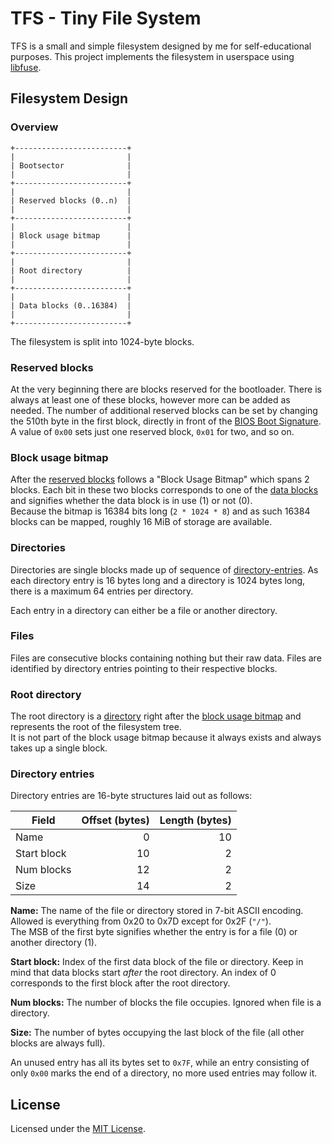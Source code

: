 # TFS - Tiny File System

TFS is a small and simple filesystem designed by me for self-educational
purposes. This project implements the filesystem in userspace
using [libfuse](https://github.com/libfuse/libfuse).

## Filesystem Design

### Overview

```
+-------------------------+ 
|                         |
| Bootsector              |
|                         |
+-------------------------+
|                         |
| Reserved blocks (0..n)  |
|                         |
+-------------------------+
|                         |
| Block usage bitmap      |
|                         |
+-------------------------+
|                         |
| Root directory          |
|                         |
+-------------------------+
|                         |
| Data blocks (0..16384)  |
|                         |
+-------------------------+
```

The filesystem is split into 1024-byte blocks.

### Reserved blocks

At the very beginning there are blocks reserved for the bootloader.
There is always at least one of these blocks, however more can be added as
needed. The number of additional reserved blocks can be set by changing the 510th byte in the first block, directly in front of the
[BIOS Boot Signature](https://en.wikipedia.org/wiki/Master_boot_record#SIG).
A value of `0x00` sets just one reserved block, `0x01` for two, and so on.

### Block usage bitmap

After the [reserved blocks](#reserved-blocks) follows a "Block Usage Bitmap"
which spans 2 blocks. Each bit in these two blocks corresponds to one of the
[data blocks](#data-blocks) and signifies whether the data block is in use (1)
or not (0).  
Because the bitmap is 16384 bits long (`2 * 1024 * 8`) and as such 16384 blocks
can be mapped, roughly 16 MiB of storage are available.

### Directories

Directories are single blocks made up of sequence of
[directory-entries](#directory-entries).
As each directory entry is 16 bytes long and a directory is 1024 bytes long,
there is a maximum 64 entries per directory.

Each entry in a directory can either be a file or another directory.

### Files

Files are consecutive blocks containing nothing but their raw data.
Files are identified by directory entries pointing to their respective
blocks.

### Root directory

The root directory is a [directory](#directories) right after the
[block usage bitmap](#block-usage-bitmap) and represents the root of the
filesystem tree.  
It is not part of the block usage bitmap because it always exists and always
takes up a single block.

### Directory entries

Directory entries are 16-byte structures laid out as follows:

| Field       | Offset (bytes) | Length (bytes) |
|-------------|---------------:|---------------:|
| Name        |              0 |             10 |
| Start block |             10 |              2 |
| Num blocks  |             12 |              2 |
| Size        |             14 |              2 |

**Name:**
The name of the file or directory stored in 7-bit ASCII encoding.
Allowed is everything from 0x20 to 0x7D except for 0x2F (`"/"`).  
The MSB of the first byte signifies whether the entry is for a file (0)
or another directory (1).

**Start block:**
Index of the first data block of the file or directory. Keep in mind that
data blocks start *after* the root directory. An index of 0 corresponds to the
first block after the root directory.

**Num blocks:**
The number of blocks the file occupies. Ignored when file is a directory.

**Size:**
The number of bytes occupying the last block of the file (all other blocks
are always full).

An unused entry has all its bytes set to `0x7F`, while an entry consisting of
only `0x00` marks the end of a directory, no more used entries may follow it. 

## License

Licensed under the [MIT License](./LICENSE).
